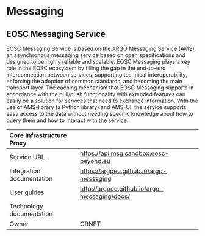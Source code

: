 # Messaging

## EOSC Messaging Service

EOSC Messaging Service is based on the ARGO Messaging Service (AMS), an asynchronous messaging service based on open specifications and designed to be highly reliable and scalable. EOSC Messaging plays a key role in the EOSC ecosystem by filling the gap in the end-to-end interconnection between services, supporting technical interoperability, enforcing the adoption of common standards, and becoming the main transport layer. The caching mechanism that EOSC Messaging supports in accordance with the pull/push functionality with extended features can easily be a solution for services that need to exchange information. With the use of AMS-library (a Python library) and AMS-UI, the service supports easy access to the data without needing specific knowledge about how to query them and how to interact with the service.

| Core Infrastructure Proxy |                                                |
| :------------------------ | :--------------------------------------------- |
| Service URL               | <https://api.msg.sandbox.eosc-beyond.eu>       |
| Integration documentation | <https://argoeu.github.io/argo-messaging>      |
| User guides               | <http://argoeu.github.io/argo-messaging/docs/> |
| Technology documentation  |                                                |
| Owner                     | GRNET                                          |
